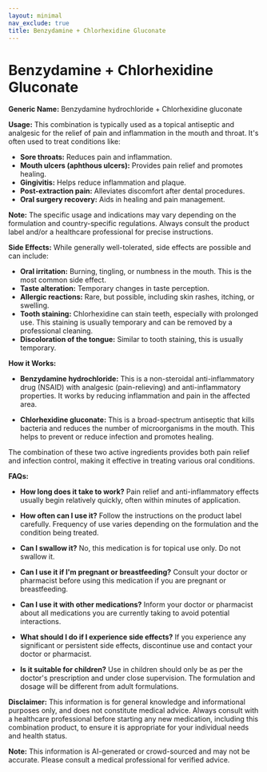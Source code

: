```yaml
---
layout: minimal
nav_exclude: true
title: Benzydamine + Chlorhexidine Gluconate
---
```


# Benzydamine + Chlorhexidine Gluconate

**Generic Name:** Benzydamine hydrochloride + Chlorhexidine gluconate

**Usage:** This combination is typically used as a topical antiseptic and analgesic for the relief of pain and inflammation in the mouth and throat.  It's often used to treat conditions like:

* **Sore throats:**  Reduces pain and inflammation.
* **Mouth ulcers (aphthous ulcers):** Provides pain relief and promotes healing.
* **Gingivitis:** Helps reduce inflammation and plaque.
* **Post-extraction pain:** Alleviates discomfort after dental procedures.
* **Oral surgery recovery:** Aids in healing and pain management.

**Note:**  The specific usage and indications may vary depending on the formulation and country-specific regulations. Always consult the product label and/or a healthcare professional for precise instructions.


**Side Effects:**  While generally well-tolerated, side effects are possible and can include:

* **Oral irritation:** Burning, tingling, or numbness in the mouth. This is the most common side effect.
* **Taste alteration:** Temporary changes in taste perception.
* **Allergic reactions:**  Rare, but possible, including skin rashes, itching, or swelling.
* **Tooth staining:** Chlorhexidine can stain teeth, especially with prolonged use. This staining is usually temporary and can be removed by a professional cleaning.
* **Discoloration of the tongue:** Similar to tooth staining, this is usually temporary.


**How it Works:**

* **Benzydamine hydrochloride:** This is a non-steroidal anti-inflammatory drug (NSAID) with analgesic (pain-relieving) and anti-inflammatory properties. It works by reducing inflammation and pain in the affected area.

* **Chlorhexidine gluconate:** This is a broad-spectrum antiseptic that kills bacteria and reduces the number of microorganisms in the mouth. This helps to prevent or reduce infection and promotes healing.


The combination of these two active ingredients provides both pain relief and infection control, making it effective in treating various oral conditions.


**FAQs:**

* **How long does it take to work?**  Pain relief and anti-inflammatory effects usually begin relatively quickly, often within minutes of application.

* **How often can I use it?** Follow the instructions on the product label carefully.  Frequency of use varies depending on the formulation and the condition being treated.

* **Can I swallow it?** No, this medication is for topical use only.  Do not swallow it.

* **Can I use it if I'm pregnant or breastfeeding?** Consult your doctor or pharmacist before using this medication if you are pregnant or breastfeeding.

* **Can I use it with other medications?** Inform your doctor or pharmacist about all medications you are currently taking to avoid potential interactions.

* **What should I do if I experience side effects?** If you experience any significant or persistent side effects, discontinue use and contact your doctor or pharmacist.

* **Is it suitable for children?**  Use in children should only be as per the doctor's prescription and under close supervision.  The formulation and dosage will be different from adult formulations.

**Disclaimer:** This information is for general knowledge and informational purposes only, and does not constitute medical advice.  Always consult with a healthcare professional before starting any new medication, including this combination product, to ensure it is appropriate for your individual needs and health status.


**Note:** This information is AI-generated or crowd-sourced and may not be accurate. Please consult a medical professional for verified advice.